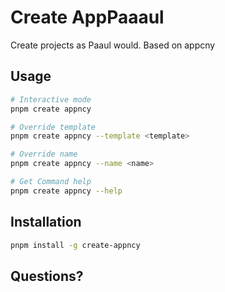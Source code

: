 # Create AppPaaaul

Create projects as Paaul would.
Based on appcny

## Usage

```bash
# Interactive mode
pnpm create appncy

# Override template
pnpm create appncy --template <template>

# Override name
pnpm create appncy --name <name>

# Get Command help
pnpm create appncy --help
```

## Installation

```bash
pnpm install -g create-appncy
```

## Questions?

